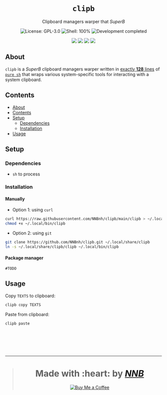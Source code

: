 <h1 align="center"><code>clipb</code></h1>
<p align="center">Clipboard managers warper that <i>SuperB</i></p>
<p align="center"><img src="https://img.shields.io/github/license/NNBnh/clipb?labelColor=073551&color=4EAA25&style=for-the-badge" alt="License: GPL-3.0"> <img src="https://img.shields.io/github/languages/top/NNBnh/clipb?logo=gnu-bash&labelColor=073551&color=4EAA25&logoColor=FFFFFF&style=for-the-badge" alt="Shell: 100%"> <img src="https://img.shields.io/badge/development-completed-%234EAA25.svg?labelColor=073551&style=for-the-badge&logoColor=FFFFFF" alt="Development completed"></p>
<p align="center"><img src="https://img.shields.io/github/watchers/NNBnh/clipb?labelColor=073551&color=4EAA25&style=flat-square"> <img src="https://img.shields.io/github/stars/NNBnh/clipb?labelColor=073551&color=4EAA25&style=flat-square"> <img src="https://img.shields.io/github/forks/NNBnh/clipb?labelColor=073551&color=4EAA25&style=flat-square"> <img src="https://img.shields.io/github/issues/NNBnh/clipb?labelColor=073551&color=4EAA25&style=flat-square"></p>

## About
`clipb` is a *SuperB* clipboard managers warper written in [exactly **128** lines](https://github.com/NNBnh/clipb/blob/main/clipb#L128) of [`pure sh`](https://github.com/dylanaraps/pure-sh-bible) that wraps various system-specific tools for interacting with a system clipboard.

## Contents
- [About](#about)
- [Contents](#contents)
- [Setup](#setup)
  - [Dependencies](#dependencies)
  - [Installation](#installation)
- [Usage](#usage)

## Setup
### Dependencies
- `sh` to process

### Installation
#### Manually
- Option 1: using `curl`

```sh
curl https://raw.githubusercontent.com/NNBnh/clipb/main/clipb > ~/.local/bin/clipb
chmod +x ~/.local/bin/clipb
```

- Option 2: using `git`

```sh
git clone https://github.com/NNBnh/clipb.git ~/.local/share/clipb
ln -s ~/.local/share/clipb/clipb ~/.local/bin/clipb
```

#### Package manager
`#TODO`

## Usage
Copy `TEXTS` to clipboard:

```sh
clipb copy TEXTS
```

Paste from clipboard:

```sh
clipb paste
```

<br><br><br><br>

---

> <h1 align="center">Made with :heart: by <a href="https://github.com/NNBnh"><i>NNB</i></a></h1>
>
> <p align="center"><a href="https://www.buymeacoffee.com/nnbnh"><img src="https://img.shields.io/badge/buy_me_a_coffee%20-%23F7CA88.svg?logo=buy-me-a-coffee&logoColor=333333&style=for-the-badge" alt="Buy Me a Coffee"></p>

